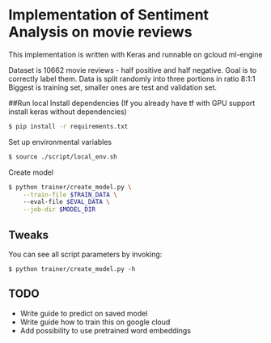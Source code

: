 # Implementation of Sentiment Analysis on movie reviews
This implementation is written with Keras and runnable on gcloud ml-engine

Dataset is 10662 movie reviews - half positive and half negative. 
Goal is to correctly label them. Data is split randomly into three portions in ratio 8:1:1
Biggest is training set, smaller ones are test and validation set.

##Run local
Install dependencies (If you already have tf with GPU support install keras without dependencies)

```bash
$ pip install -r requirements.txt
```
Set up environmental variables
```bash
$ source ./script/local_env.sh
```
Create model
```bash
$ python trainer/create_model.py \
    --train-file $TRAIN_DATA \          
    --eval-file $EVAL_DATA \
    --job-dir $MODEL_DIR
```

## Tweaks 
You can see all script parameters by invoking:
```
$ python trainer/create_model.py -h
```

## TODO
- Write guide to predict on saved model
- Write guide how to train this on google cloud
- Add possibility to use pretrained word embeddings 
